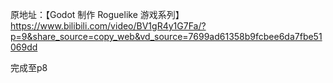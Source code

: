 原地址：【Godot 制作 Roguelike 游戏系列】 https://www.bilibili.com/video/BV1gR4y1G7Fa/?p=9&share_source=copy_web&vd_source=7699ad61358b9fcbee6da7fbe51069dd

完成至p8
